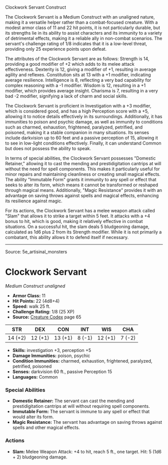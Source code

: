 <MonsterName/>Clockwork Servant</MonsterName>
<CreatureType/>Construct</CreatureType>

<summary>The Clockwork Servant is a Medium Construct with an unaligned nature, making it a versatile helper rather than a combat-focused creature. With a modest armor class of 11 and 22 hit points, it is not particularly durable, but its strengths lie in its ability to assist characters and its immunity to a variety of detrimental effects, making it a reliable ally in non-combat scenarios. The servant's challenge rating of 1/8 indicates that it is a low-level threat, providing only 25 experience points upon defeat. </summary>

<detail>

The attributes of the Clockwork Servant are as follows: Strength is 14, providing a good modifier of +2 which adds to its melee attack effectiveness. Dexterity is 12, giving a modifier of +1, resulting in average agility and reflexes. Constitution sits at 13 with a +1 modifier, indicating average resilience. Intelligence is 8, reflecting a very bad capability for complex reasoning with a -1 modifier. Wisdom is 12, resulting in a +1 modifier, which provides average insight. Charisma is 7, resulting in a very bad -2 modifier, signifying a lack of charm and social skills.

The Clockwork Servant is proficient in Investigation with a +3 modifier, which is considered good, and has a high Perception score with a +5, allowing it to notice details effectively in its surroundings. Additionally, it has immunities to poison and psychic damage, as well as immunity to conditions such as charmed, exhaustion, frightened, paralyzed, petrified, and poisoned, making it a stable companion in many situations. Its senses include darkvision up to 60 feet and a passive perception of 15, allowing it to see in low-light conditions effectively. Finally, it can understand Common but does not possess the ability to speak.

In terms of special abilities, the Clockwork Servant possesses "Domestic Retainer," allowing it to cast the mending and prestidigitation cantrips at will without the need for spell components. This makes it particularly useful for minor repairs and maintaining cleanliness or creating small magical effects. The ability "Immutable Form" grants it immunity to any spell or effect that seeks to alter its form, which means it cannot be transformed or reshaped through magical means. Additionally, "Magic Resistance" provides it with an advantage on saving throws against spells and magical effects, enhancing its resilience against magic.

For its actions, the Clockwork Servant has a melee weapon attack called "Slam" that allows it to strike a target within 5 feet. It attacks with a +4 bonus to hit, which is good, making it relatively effective in combat situations. On a successful hit, the slam deals 5 bludgeoning damage, calculated as 1d6 plus 2 from its Strength modifier. While it is not primarily a combatant, this ability allows it to defend itself if necessary.</detail>



---

Source: 5e_artisinal_monsters

# Clockwork Servant

*Medium* *Construct* *unaligned*

- **Armor Class:** 11
- **Hit Points:** 22 (4d8+4)
- **Speed:** walk 25 ft.
- **Challenge Rating:** 1/8 (25 XP)
- **Source:** [Creature Codex](https://koboldpress.com/kpstore/product/creature-codex-for-5th-edition-dnd) page 65

| STR | DEX | CON | INT | WIS | CHA |
| --- | --- | --- | --- | --- | --- |
| 14 (+2) | 12 (+1) | 13 (+1) | 8 (-1) | 12 (+1) | 7 (-2) |

- **Skills:** investigation +3, perception +5
- **Damage Immunities:** poison, psychic
- **Condition Immunities:** charmed, exhaustion, frightened, paralyzed, petrified, poisoned
- **Senses:** darkvision 60 ft., passive Perception 15
- **Languages:** Common

### Special Abilities

- **Domestic Retainer:** The servant can cast the mending and prestidigitation cantrips at will without requiring spell components.
- **Immutable Form:** The servant is immune to any spell or effect that would alter its form.
- **Magic Resistance:** The servant has advantage on saving throws against spells and other magical effects.

### Actions

- **Slam:** Melee Weapon Attack: +4 to hit, reach 5 ft., one target. Hit: 5 (1d6 + 2) bludgeoning damage.




